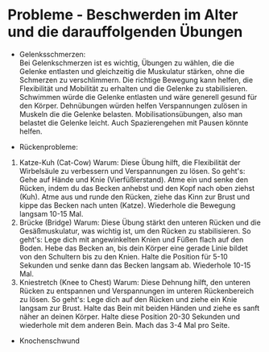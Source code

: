 # Probleme - Beschwerden im Alter und die darauffolgenden Übungen

- Gelenksschmerzen:  
  Bei Gelenkschmerzen ist es wichtig, Übungen zu wählen, die die Gelenke entlasten und gleichzeitig die Muskulatur stärken, ohne die Schmerzen zu verschlimmern. Die richtige Bewegung kann helfen, die Flexibilität und Mobilität zu erhalten und die Gelenke zu stabilisieren.
  Schwimmen würde die Gelenke entlasten und wäre generell gesund für den Körper. Dehnübungen würden helfen Verspannungen zulösen in Muskeln die die Gelenke belasten. Mobilisationsübungen, also man belastet die Gelenke leicht. Auch Spazierengehen mit Pausen könnte helfen.

- Rückenprobleme:
1. Katze-Kuh (Cat-Cow)
Warum: Diese Übung hilft, die Flexibilität der Wirbelsäule zu verbessern und Verspannungen zu lösen.
So geht's:
Gehe auf Hände und Knie (Vierfüßlerstand).
Atme ein und senke den Rücken, indem du das Becken anhebst und den Kopf nach oben ziehst (Kuh).
Atme aus und runde den Rücken, ziehe das Kinn zur Brust und kippe das Becken nach unten (Katze).
Wiederhole die Bewegung langsam 10-15 Mal.
2. Brücke (Bridge)
Warum: Diese Übung stärkt den unteren Rücken und die Gesäßmuskulatur, was wichtig ist, um den Rücken zu stabilisieren.
So geht's:
Lege dich mit angewinkelten Knien und Füßen flach auf den Boden.
Hebe das Becken an, bis dein Körper eine gerade Linie bildet von den Schultern bis zu den Knien.
Halte die Position für 5-10 Sekunden und senke dann das Becken langsam ab.
Wiederhole 10-15 Mal.
3. Kniestretch (Knee to Chest)
Warum: Diese Dehnung hilft, den unteren Rücken zu entspannen und Verspannungen im unteren Rückenbereich zu lösen.
So geht's:
Lege dich auf den Rücken und ziehe ein Knie langsam zur Brust.
Halte das Bein mit beiden Händen und ziehe es sanft näher an deinen Körper.
Halte diese Position 20-30 Sekunden und wiederhole mit dem anderen Bein.
Mach das 3-4 Mal pro Seite.

- Knochenschwund
